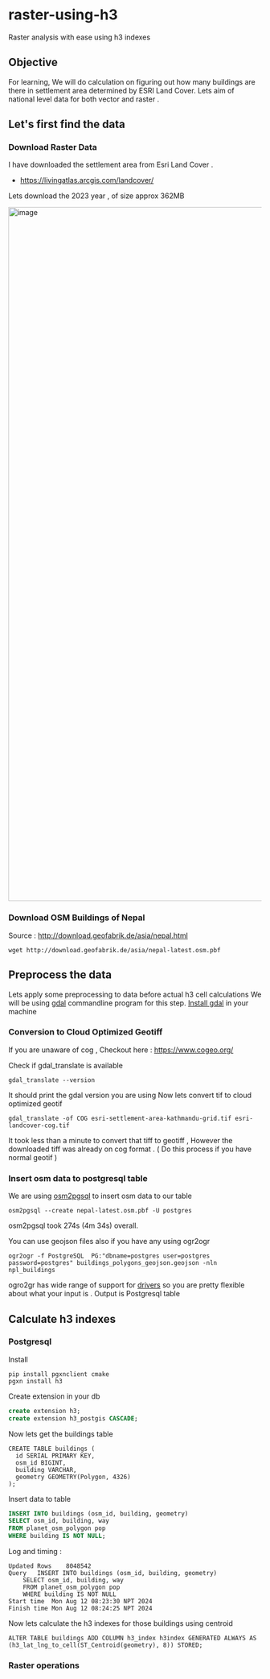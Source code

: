 # raster-using-h3
Raster analysis with ease using h3 indexes


## Objective 
For learning, We will do calculation on figuring out how many buildings are there in settlement area determined by ESRI Land Cover. Lets aim of national level data for both vector and raster . 

## Let's first find the data 

### Download Raster Data 

I have downloaded the settlement area from Esri Land Cover .

- https://livingatlas.arcgis.com/landcover/ 

Lets download the 2023 year , of size approx 362MB

<img width="1378" alt="image" src="https://github.com/user-attachments/assets/a4611ebb-a2fb-4c00-a490-b3f0798f50f9">


### Download OSM Buildings of Nepal 

Source : http://download.geofabrik.de/asia/nepal.html
```shell
wget http://download.geofabrik.de/asia/nepal-latest.osm.pbf
```

## Preprocess the data 
Lets apply some preprocessing to data before actual h3 cell calculations
We will be using [gdal](https://gdal.org/index.html)  commandline program for this step. [Install gdal](https://gdal.org/download.html) in your machine 

### Conversion to Cloud Optimized Geotiff
If you are unaware of cog , Checkout here : https://www.cogeo.org/ 

Check if gdal_translate is available 
```shell
gdal_translate --version
```
It should print the gdal version you are using 
Now lets convert tif to cloud optimized geotif
```shell
gdal_translate -of COG esri-settlement-area-kathmandu-grid.tif esri-landcover-cog.tif
```
It took less than a minute to convert that tiff to geotiff , However the downloaded tiff was already on cog format . ( Do this process if you have normal geotif ) 

### Insert osm data to postgresql table 

We are using [osm2pgsql](https://osm2pgsql.org/doc/install.html) to insert osm data to our table 

```shell
osm2pgsql --create nepal-latest.osm.pbf -U postgres
```
osm2pgsql took 274s (4m 34s) overall.

You can use geojson files also if you have any using ogr2ogr 
```shell
ogr2ogr -f PostgreSQL  PG:"dbname=postgres user=postgres password=postgres" buildings_polygons_geojson.geojson -nln npl_buildings
```
ogro2gr has wide range of support for [drivers](https://gdal.org/drivers/vector/index.html) so you are pretty flexible about what your input is  . Output is Postgresql table 

## Calculate h3 indexes 

###  Postgresql
Install 
```shell
pip install pgxnclient cmake
pgxn install h3
```
Create extension in your db 
```sql
create extension h3;
create extension h3_postgis CASCADE;
```
Now lets get the buildings table
```
CREATE TABLE buildings (
  id SERIAL PRIMARY KEY,
  osm_id BIGINT,
  building VARCHAR,
  geometry GEOMETRY(Polygon, 4326)
);
```
Insert data to table
```sql
INSERT INTO buildings (osm_id, building, geometry)
SELECT osm_id, building, way
FROM planet_osm_polygon pop
WHERE building IS NOT NULL;
```

Log and timing : 
```log
Updated Rows	8048542
Query	INSERT INTO buildings (osm_id, building, geometry)
	SELECT osm_id, building, way
	FROM planet_osm_polygon pop
	WHERE building IS NOT NULL
Start time	Mon Aug 12 08:23:30 NPT 2024
Finish time	Mon Aug 12 08:24:25 NPT 2024
```


Now lets calculate the h3 indexes for those buildings using centroid
```
ALTER TABLE buildings ADD COLUMN h3_index h3index GENERATED ALWAYS AS (h3_lat_lng_to_cell(ST_Centroid(geometry), 8)) STORED;
```




### Raster operations


